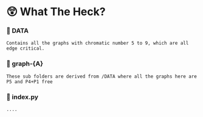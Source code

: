 # 😲 What The Heck?

### 📁 DATA

    Contains all the graphs with chromatic number 5 to 9, which are all edge critical. 

### 📁 graph-{A}

    These sub folders are derived from /DATA where all the graphs here are P5 and P4+P1 free   

### 📄 index.py

    ....